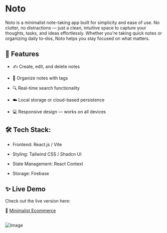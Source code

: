 
# Noto

Noto is a minimalist note-taking app built for simplicity and ease of use. No clutter, no distractions — just a clean, intuitive space to capture your thoughts, tasks, and ideas effortlessly. Whether you're taking quick notes or organizing daily to-dos, Noto helps you stay focused on what matters.

## 🚀 Features

- ✍️ Create, edit, and delete notes

- 📁 Organize notes with tags

- 🔍 Real-time search functionality

- ☁️ Local storage or cloud-based persistence

- 💻 Responsive design — works on all devices


## 🛠️ Tech Stack:

- Frontend: React.js / Vite

- Styling: Tailwind CSS / Shadcn UI

- State Management: React Context

- Storage: Firebase


## ✨ Live Demo

Check out the live version here:

🔗 [Minimalist Ecommerce](https://noto-pearl.vercel.app/)

##
![Image](https://github-production-user-asset-6210df.s3.amazonaws.com/86773254/443181761-ce776e57-cca8-426f-88e2-2336c2f94e77.png?X-Amz-Algorithm=AWS4-HMAC-SHA256&X-Amz-Credential=AKIAVCODYLSA53PQK4ZA%2F20250513%2Fus-east-1%2Fs3%2Faws4_request&X-Amz-Date=20250513T112546Z&X-Amz-Expires=300&X-Amz-Signature=97cacb960e2536dd13e4cdf14b60235aabfef659a517c5e86b4e0c5b4f4ffbae&X-Amz-SignedHeaders=host)
